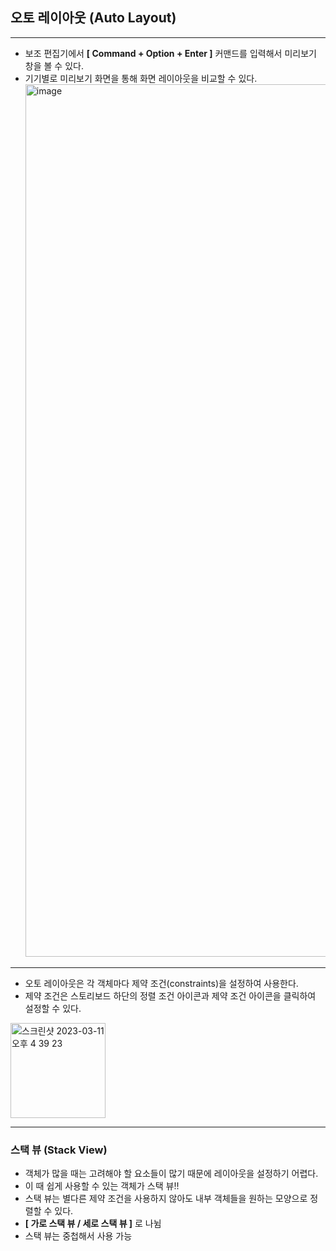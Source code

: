 ## 오토 레이아웃 (Auto Layout)
-----

- 보조 편집기에서 **[ Command + Option + Enter ]** 커맨드를 입력해서 미리보기 창을 볼 수 있다.
- 기기별로 미리보기 화면을 통해 화면 레이아웃을 비교할 수 있다.
  <img width="1396" alt="image" src="https://user-images.githubusercontent.com/89764127/224471801-9964e3a2-71e9-49d4-8373-47e5c416a7ee.png">

----
- 오토 레이아웃은 각 객체마다 제약 조건(constraints)을 설정하여 사용한다.
- 제약 조건은 스토리보드 하단의 정렬 조건 아이콘과 제약 조건 아이콘을 클릭하여 설정할 수 있다.
<img width="152" alt="스크린샷 2023-03-11 오후 4 39 23" src="https://user-images.githubusercontent.com/89764127/224471934-8c417049-4708-4419-a7a8-04c54760ac72.png">

----
### 스택 뷰 (Stack View)
- 객체가 많을 때는 고려해야 할 요소들이 많기 때문에 레이아웃을 설정하기 어렵다.
- 이 때 쉽게 사용할 수 있는 객체가 스택 뷰!!
- 스택 뷰는 별다른 제약 조건을 사용하지 않아도 내부 객체들을 원하는 모양으로 정렬할 수 있다.
- **[ 가로 스택 뷰 / 세로 스택 뷰 ]** 로 나뉨
- 스택 뷰는 중첩해서 사용 가능